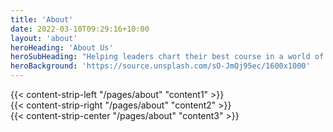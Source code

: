 ```yaml
---
title: 'About'
date: 2022-03-10T09:29:16+10:00
layout: 'about'
heroHeading: 'About Us'
heroSubHeading: "Helping leaders chart their best course in a world of faster, broader and uncertain change"
heroBackground: 'https://source.unsplash.com/sO-JmQj95ec/1600x1000'
---
```


<div>
{{< content-strip-left "/pages/about" "content1" >}}
</div>
<div>
{{< content-strip-right "/pages/about" "content2" >}}
</div>
<div>
{{< content-strip-center "/pages/about" "content3" >}}
</div>
